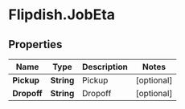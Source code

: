 # Flipdish.JobEta

## Properties
Name | Type | Description | Notes
------------ | ------------- | ------------- | -------------
**Pickup** | **String** | Pickup | [optional] 
**Dropoff** | **String** | Dropoff | [optional] 


